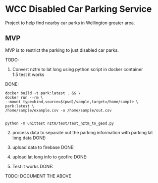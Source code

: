 # WCC Disabled Car Parking Service

Project to help find nearby car parks in Wellington greater area.

## MVP

MVP is to restrict the parking to just disabled car parks.

 

TODO:


1. Convert nztm to lat long using python script in docker container   
   1.5 test it works

DONE: 
```$bash
docker build -t park:latest . && \
docker run --rm \
--mount type=bind,source=$(pwd)/sample,target=/home/sample \
park:latest \
/home/sample/example.csv -o /home/sample/out.csv


python -m unittest nztm/test/test_nztm_to_geod.py

```
2. process data to separate out the parking information with parking lat long data
DONE:

3. upload data to firebase
DONE:
4. upload lat long info to geofire
DONE:
5. Test it works
DONE:

TODO: DOCUMENT THE ABOVE